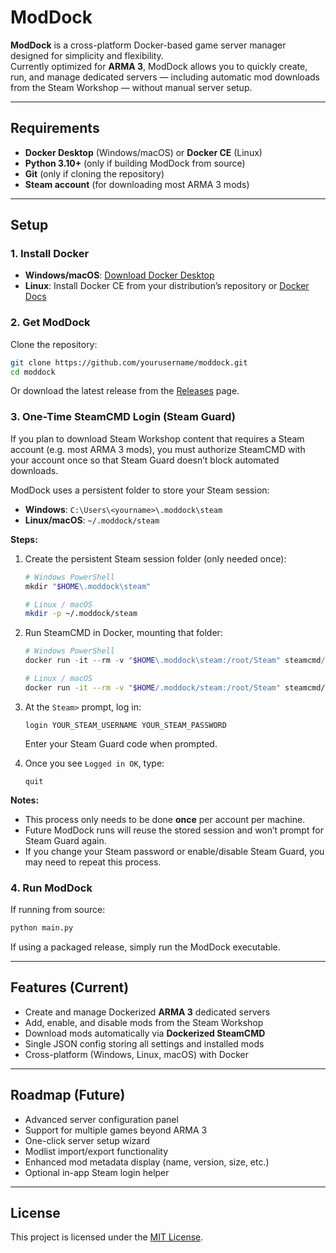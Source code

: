 # ModDock

**ModDock** is a cross-platform Docker-based game server manager designed for simplicity and flexibility.  
Currently optimized for **ARMA 3**, ModDock allows you to quickly create, run, and manage dedicated servers — including automatic mod downloads from the Steam Workshop — without manual server setup.

---

## Requirements

- **Docker Desktop** (Windows/macOS) or **Docker CE** (Linux)
- **Python 3.10+** (only if building ModDock from source)
- **Git** (only if cloning the repository)
- **Steam account** (for downloading most ARMA 3 mods)

---

## Setup

### 1. Install Docker
- **Windows/macOS**: [Download Docker Desktop](https://www.docker.com/products/docker-desktop)
- **Linux**: Install Docker CE from your distribution’s repository or [Docker Docs](https://docs.docker.com/engine/install/)

### 2. Get ModDock
Clone the repository:
```bash
git clone https://github.com/yourusername/moddock.git
cd moddock
```
Or download the latest release from the [Releases](https://github.com/yourusername/moddock/releases) page.

### 3. One-Time SteamCMD Login (Steam Guard)

If you plan to download Steam Workshop content that requires a Steam account (e.g. most ARMA 3 mods), you must authorize SteamCMD with your account once so that Steam Guard doesn’t block automated downloads.

ModDock uses a persistent folder to store your Steam session:
- **Windows**: `C:\Users\<yourname>\.moddock\steam`
- **Linux/macOS**: `~/.moddock/steam`

**Steps:**

1. Create the persistent Steam session folder (only needed once):
   ```powershell
   # Windows PowerShell
   mkdir "$HOME\.moddock\steam"
   ```
   ```bash
   # Linux / macOS
   mkdir -p ~/.moddock/steam
   ```

2. Run SteamCMD in Docker, mounting that folder:
   ```powershell
   # Windows PowerShell
   docker run -it --rm -v "$HOME\.moddock\steam:/root/Steam" steamcmd/steamcmd:latest
   ```
   ```bash
   # Linux / macOS
   docker run -it --rm -v "$HOME/.moddock/steam:/root/Steam" steamcmd/steamcmd:latest
   ```

3. At the `Steam>` prompt, log in:
   ```
   login YOUR_STEAM_USERNAME YOUR_STEAM_PASSWORD
   ```
   Enter your Steam Guard code when prompted.

4. Once you see `Logged in OK`, type:
   ```
   quit
   ```

**Notes:**
- This process only needs to be done **once** per account per machine.
- Future ModDock runs will reuse the stored session and won’t prompt for Steam Guard again.
- If you change your Steam password or enable/disable Steam Guard, you may need to repeat this process.

### 4. Run ModDock
If running from source:
```bash
python main.py
```
If using a packaged release, simply run the ModDock executable.

---

## Features (Current)

- Create and manage Dockerized **ARMA 3** dedicated servers
- Add, enable, and disable mods from the Steam Workshop
- Download mods automatically via **Dockerized SteamCMD**
- Single JSON config storing all settings and installed mods
- Cross-platform (Windows, Linux, macOS) with Docker

---

## Roadmap (Future)

- Advanced server configuration panel
- Support for multiple games beyond ARMA 3
- One-click server setup wizard
- Modlist import/export functionality
- Enhanced mod metadata display (name, version, size, etc.)
- Optional in-app Steam login helper

---

## License

This project is licensed under the [MIT License](LICENSE).
